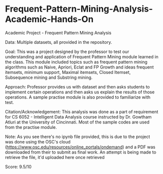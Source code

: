 # Frequent-Pattern-Mining-Analysis-Academic-Hands-On
Academic Project - Frequent Pattern Mining Analysis 

Data: Multiple datasets, all provided in the repository.

Goal: This was a project designed by the professor to test our understanding and application of Frequent Pattern Mining module learned in the class. This module included topics such as frequent pattern mining algorithms such as Naive, Apriori, Eclat and FP Growth and ideas frequent itemsets, minimum support, Maximal itemsets, Closed Itemset, Subsequence mining and Substring mining.

Approach: Professor provides us with dataset and then asks students to implement certain operations and then asks us explain the results of those operations. A sample practise module is also provided to familiarize with test.

Citation/Acknowledgement: This analysis was done as a part of requirement for CS 6052 - Intelligent Data Analysis course instructed by Dr. Gowtham Atluri at the University of Cincinnati. Most of the sample codes are used from the practise module.

Note: As you see there's no ipynb file provided, this is due to the project was done using the OSC's cloud (https://www.osc.edu/resources/online_portals/ondemand) and a PDF was downloaded from their to submit as final work. An attempt is being made to retrieve the file, it'd uploaded here once retrieved

Score: 9.5/10

